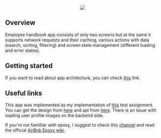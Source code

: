 
<p align="center">
  <img src="https://sun9-64.userapi.com/impg/-1DikgSZQYwtrdW0ckQS7NNBnAJCAanTyk5KQw/7EcJE-kfIRE.jpg?size=1024x500&quality=96&sign=e5112c2f216a67f7b1e02fcab35f1497&type=album">
</p>

## Overview
Employee handbook app consists of only two screens but at the same it supports network requests and their caching, various actions with data (search, sorting, filtering) and screen state management (different loading and error states).

## Getting started
If you want to read about app architecture, you can check [this](https://github.com/chuvalik/Employee-handbook/blob/main/documentation/Architecture.md) link.


## Useful links
This app was implemented as my implementation of [this](https://github.com/appKODE/trainee-test-android) test assignment. You can get the design from [here](https://www.figma.com/file/GRRKONipVClULsfdCAuVs1/KODE-Trainee-Dev-%D0%9E%D1%81%D0%B5%D0%BD%D1%8C'21?node-id=11%3A14413) and api from [here](https://kode-education.stoplight.io/docs/trainee-test/b3A6MjUxNDM5Mjg-get-users). There is an issue with loading user profile images on the backend side.

If you're not familliar with epoxy, I suggest to check this [channel](https://www.youtube.com/c/TheAndroidFactory) and read the official [AirBnb Epoxy wiki](https://github.com/airbnb/epoxy/wiki).

